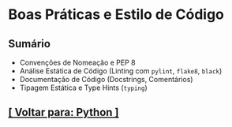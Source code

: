 # Boas Práticas e Estilo de Código

## Sumário

- Convenções de Nomeação e PEP 8
- Análise Estática de Código (Linting com `pylint`, `flake8`, `black`)
- Documentação de Código (Docstrings, Comentários)
- Tipagem Estática e Type Hints (`typing`)

## [[ Voltar para: Python ]](../python.md)